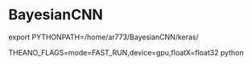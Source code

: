 # BayesianCNN

export PYTHONPATH=/home/ar773/BayesianCNN/keras/

THEANO_FLAGS=mode=FAST_RUN,device=gpu,floatX=float32 python
